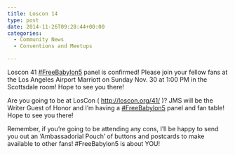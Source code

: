 ```yaml
---
title: Loscon 14
type: post
date: 2014-11-26T09:28:44+00:00
categories:
  - Community News
  - Conventions and Meetups

---
```

<span class="userContent">Loscon 41 <a class="_58cn" href="https://www.facebook.com/hashtag/freebabylon5" data-ft="{&quot;tn&quot;:&quot;*N&quot;,&quot;type&quot;:104}">#FreeBabylon5</a> panel is confirmed! Please join your fellow fans at the Los Angeles Airport Marriott on Sunday Nov. 30 at 1:00 PM in the Scottsdale room! Hope to see you there!</span>

<span class="userContent">Are you going to be at LosCon ( <a href="http://l.facebook.com/l.php?u=http%3A%2F%2Floscon.org%2F41%2F&h=YAQENMDcD&enc=AZPWYjBiR9R9qJ7TyEKsvNTdSsfzaRlObK-M96PSBDpIbwsvF9-JnY80e-BlrQwJIZPMPbeRVZjN6m_wUd_alxdtDS2OFqZl-OgyjfTprausKX_OM7vuzxbkncT3PRAiRn10hVaaUe7weRsLFlMpV42z&s=1" target="_blank" rel="nofollow nofollow">http://loscon.org/41/</a> )? JMS will be the Writer Guest of Honor and I&#8217;m having a <a class="_58cn" href="https://www.facebook.com/hashtag/freebabylon5" data-ft="{&quot;tn&quot;:&quot;*N&quot;,&quot;type&quot;:104}">#FreeBabylon5</a> panel and fan table! Hope to see you there!</span>

Remember, if you&#8217;re going to be attending any cons, I&#8217;ll be happy to send you out an &#8216;Ambassadorial Pouch&#8217; of buttons and postcards to make available to other fans! #FreeBabylon5 is about YOU!
